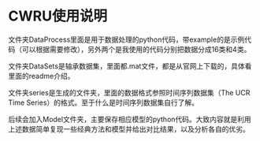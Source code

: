 # CWRU使用说明

文件夹DataProcess里面是用于数据处理的python代码，带example的是示例代码（可以根据需要修改），另外两个是我使用的代码分别把数据分成16类和4类。

文件夹DataSets是轴承数据集，里面都.mat文件，都是从官网上下载的，具体看里面的readme介绍。

文件夹series是生成的文件夹，里面的数据格式参照时间序列数据集（The UCR Time Series）的格式。至于什么是时间序列数据集自行了解。

后续会加入Model文件夹，主要保存相应模型的python代码。大致内容就是利用上述数据简单复现一些经典方法和模型并给出对比结果，以及分析各自的优劣。